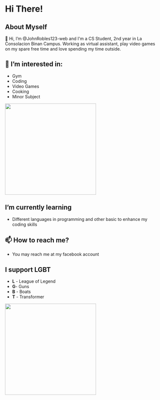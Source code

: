 # Hi There! 
## About Myself
👋 Hi, I’m @JohnRobles123-web and I'm a CS Student, 2nd year in La Consolacion Binan Campus. 
Working as virtual assistant, play video games on my spare free time and love spending my time outside.


## 👀 I’m interested in:
  - Gym
  - Coding
  - Video Games
  - Cooking
  - Minor Subject
     
<img src="https://github.com/user-attachments/assets/3a327981-466d-4ffa-bf14-cb276298b739" width="300"/>

## I’m currently learning 
-  Different languages in programming and other basic to enhance my coding skills
  

 ## 📫 How to reach me?
- You may reach me at my facebook account 

## I support **LGBT**
 - **L** - League of Legend
 - **G**- Guns
 - **B** - Boats
 -  **T** - Transformer

   
<img src="https://github.com/user-attachments/assets/3748fc97-473b-4943-9316-dd3d395c24f6" width="300"/>


<!---
JohnRobles123-web/JohnRobles123-web is a ✨ special ✨ repository because its `README.md` (this file) appears on your GitHub profile.
You can click the Preview link to take a look at your changes.
--->
